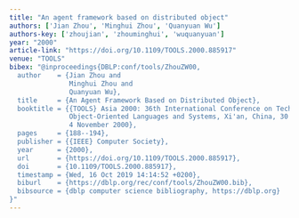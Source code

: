 ```yaml
---
title: "An agent framework based on distributed object"
authors: ['Jian Zhou', 'Minghui Zhou', 'Quanyuan Wu']
authors-key: ['zhoujian', 'zhouminghui', 'wuquanyuan']
year: "2000"
article-link: "https://doi.org/10.1109/TOOLS.2000.885917"
venue: "TOOLS"
bibex: "@inproceedings{DBLP:conf/tools/ZhouZW00,
  author    = {Jian Zhou and
               Minghui Zhou and
               Quanyuan Wu},
  title     = {An Agent Framework Based on Distributed Object},
  booktitle = {{TOOLS} Asia 2000: 36th International Conference on Technology of
               Object-Oriented Languages and Systems, Xi'an, China, 30 October -
               4 November 2000},
  pages     = {188--194},
  publisher = {{IEEE} Computer Society},
  year      = {2000},
  url       = {https://doi.org/10.1109/TOOLS.2000.885917},
  doi       = {10.1109/TOOLS.2000.885917},
  timestamp = {Wed, 16 Oct 2019 14:14:52 +0200},
  biburl    = {https://dblp.org/rec/conf/tools/ZhouZW00.bib},
  bibsource = {dblp computer science bibliography, https://dblp.org}
}"
---
```

